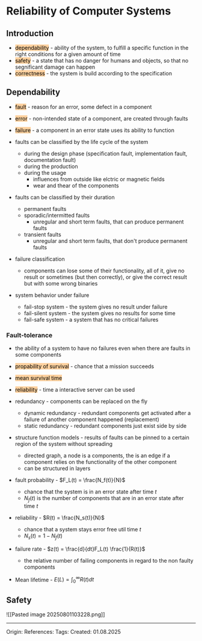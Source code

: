# Reliability of Computer Systems

## Introduction

- <mark style="background: #FFB86CA6;">dependability</mark> - ability of the system, to fulfill a specific function in the right conditions for a given amount of time
- <mark style="background: #FFB86CA6;">safety</mark> - a state that has no danger for humans and objects, so that no segnificant damage can happen
- <mark style="background: #FFB86CA6;">correctness</mark> - the system is build according to the specification

## Dependability

- <mark style="background: #FFB86CA6;">fault</mark> - reason for an error, some defect in a component
- <mark style="background: #FFB86CA6;">error</mark> - non-intended state of a component, are created through faults
- <mark style="background: #FFB86CA6;">failure</mark> - a component in an error state uses its ability to function

- faults can be classified by the life cycle of the system
	- during the design phase (specification fault, implementation fault, documentation fault)
	- during the production
	- during the usage 
		- influences from outside like elctric or magnetic fields
		- wear and thear of the components
- faults can be classified by their duration
	- permanent faults
	- sporadic/intermitted  faults
		- unregular and short term faults, that can produce permanent faults
	- transient faults
		- unregular and short term faults, that don't produce permanent faults
- failure classification
	- components can lose some of their functionality, all of it, give no result or sometimes (but then correctly), or give the correct result but with some wrong binaries
- system behavior under failure
	- fail-stop system - the system gives no result under failure
	- fail-silent system - the system gives no results for some time
	- fail-safe system - a system that has no critical failures

### Fault-tolerance

- the ability of a system to have no failures even when there are faults in some components
- <mark style="background: #FFB86CA6;">propability of survival</mark> - chance that a mission succeeds
- <mark style="background: #FFB86CA6;">mean survival time</mark>
- <mark style="background: #FFB86CA6;">reliability</mark> - time a interactive server can be used

- redundancy - components can be replaced on the fly
	- dynamic redundancy - redundant components get activated after a failure of another component happened (replacement)
	- static redundancy - redundant components just exist side by side
- structure function models - results of faults can be pinned to a certain region of the system without spreading
	- directed graph, a node is a components, the is an edge if a component relies on the functionality of the other component
	- can be structured in layers

- fault probability - $F_L(t) = \frac{N_f(t)}{N}$
	- chance that the system is in an error state after time $t$
	- $N_f(t)$ is the number of components that are in an error state after time $t$
- reliability - $R(t) = \frac{N_s(t)}{N}$ 
	- chance that a system stays error free util time $t$
	- $N_s(t) = 1 - N_f(t)$
- failure rate - $z(t) = \frac{d}{dt}F_L(t) \frac{1}{R(t)}$
	- the relative number of failing components in regard to the non faulty components
- Mean lifetime - $E(L) = \int_0^\infty R(t)dt$
## Safety

![[Pasted image 20250801103228.png]]

---

Origin: 
References: 
Tags: 
Created: 01.08.2025


